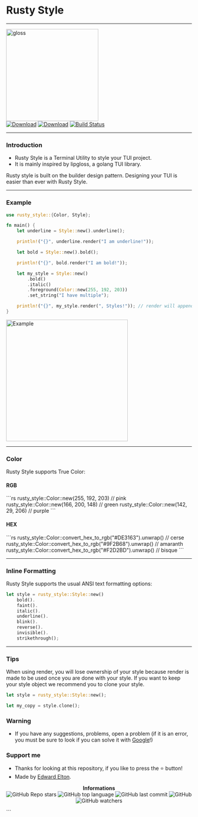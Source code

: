 ## <h1>Rusty Style</h1>

---

<p>
    <img src="https://e1.pxfuel.com/desktop-wallpaper/299/908/desktop-wallpaper-lip-gloss-aesthetic-skincare-aesthetic.jpg" alt="gloss" width="250px"/><br/>
    <a href="https://img.shields.io/crates/v/rusty_style?color=pink"><img src="https://img.shields.io/crates/v/rusty_style?color=pink" alt="Download"></a>
    <a href="https://img.shields.io/crates/d/rusty_style?color=pink"><img src="https://img.shields.io/crates/d/rusty_style?color=pink" alt="Download"></a>
    <a href="https://github.com/edwardelton/rusty_style/actions/"><img src="https://github.com/edwardelton/rusty_style/actions/workflows/rust.yml/badge.svg" alt="Build Status"></a>
</p>

<p>

</p>

---

<h3>Introduction</h3>

- Rusty Style is a Terminal Utility to style your TUI project.
- It is mainly inspired by lipgloss, a golang TUI library.

Rusty style is built on the builder design pattern. Designing your TUI is easier than ever with Rusty Style.

---

<h3>Example</h3>

```rs
use rusty_style::{Color, Style};

fn main() {
    let underline = Style::new().underline();

    println!("{}", underline.render("I am underline!"));

    let bold = Style::new().bold();

    println!("{}", bold.render("I am bold!"));

    let my_style = Style::new()
        .bold()
        .italic()
        .foreground(Color::new(255, 192, 203))
        .set_string("I have multiple");

    println!("{}", my_style.render(", Styles!")); // render will append the text to I Have multiple
}
```

<p>
    <img src="https://cdn.discordapp.com/attachments/1065385280393203892/1108860596406984784/Screenshot_2023-05-18_at_4.56.01_PM.png" alt="Example" width="330px"/>
</p>

---

<h3>Color</h3>

Rusty Style supports True Color:

<h4>RGB</h4>
```rs
rusty_style::Color::new(255, 192, 203) // pink
rusty_style::Color::new(166, 200, 148) // green
rusty_style::Color::new(142, 29, 206) // purple
```

<h4>HEX</h4>
```rs
rusty_style::Color::convert_hex_to_rgb("#DE3163").unwrap() // cerse
rusty_style::Color::convert_hex_to_rgb("#9F2B68").unwrap() // amaranth
rusty_style::Color::convert_hex_to_rgb("#F2D2BD").unwrap() // bisque
```

---

<h3>Inline Formatting</h3>

Rusty Style supports the usual ANSI text formatting options:

```rs
let style = rusty_style::Style::new()
    bold().
    faint().
    italic().
    underline().
    blink().
    reverse().
    invisible().
    strikethrough();
```

---

<h3>Tips</h3>

When using render, you will lose ownership of your style because render is made to be used once you are done with your style. If you want to keep your style object we recommend you to clone your style.

```rs
let style = rusty_style::Style::new();

let my_copy = style.clone();
```

<h3>Warning</h3>

- If you have any suggestions, problems, open a problem (if it is an error, you must be sure to look if you can solve it with [Google](https://giybf.com)!)

<h3>Support me</h3>

- Thanks for looking at this repository, if you like to press the ⭐ button!
- Made by [Edward Elton](https://github.com/edwardelton).

<p align="center">
    <b>Informations</b><br>
    <img alt="GitHub Repo stars" src="https://img.shields.io/github/stars/edwardelton/rusty_style?color=pink">
    <img alt="GitHub top language" src="https://img.shields.io/github/languages/top/edwardelton/rusty_style?color=pink">
    <img alt="GitHub last commit" src="https://img.shields.io/github/last-commit/edwardelton/rusty_style?color=pink">
    <img alt="GitHub" src="https://img.shields.io/github/license/edwardelton/rusty_style?color=pink">
    <img alt="GitHub watchers" src="https://img.shields.io/github/watchers/edwardelton/rusty_style?color=pink">
</p>
```
